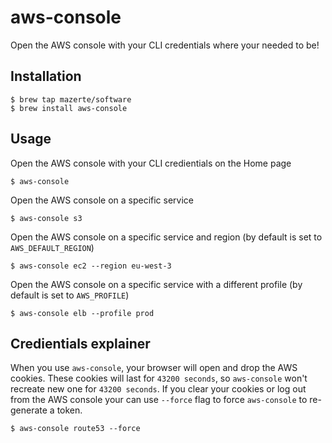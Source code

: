 # aws-console
Open the AWS console with your CLI credentials where your needed to be!

## Installation

```
$ brew tap mazerte/software
$ brew install aws-console
```

## Usage

Open the AWS console with your CLI credientials on the Home page

```
$ aws-console
```

Open the AWS console on a specific service
```
$ aws-console s3
```

Open the AWS console on a specific service and region (by default is set to `AWS_DEFAULT_REGION`)
```
$ aws-console ec2 --region eu-west-3
```

Open the AWS console on a specific service with a different profile (by default is set to `AWS_PROFILE`)
```
$ aws-console elb --profile prod
```

## Credientials explainer

When you use `aws-console`, your browser will open and drop the AWS cookies. These cookies will last for `43200 seconds`, so `aws-console` won't recreate new one for `43200 seconds`. If you clear your cookies or log out from the AWS console your can use `--force` flag to force `aws-console` to re-generate a token.

```
$ aws-console route53 --force
```
